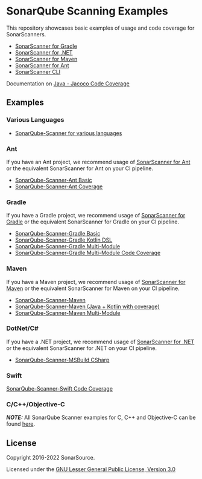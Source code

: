 # SonarQube Scanning Examples

This repository showcases basic examples of usage and code coverage for SonarScanners.
* [SonarScanner for Gradle](https://docs.sonarsource.com/sonarqube/latest/analyzing-source-code/scanners/sonarscanner-for-gradle)
* [SonarScanner for .NET](https://docs.sonarsource.com/sonarqube/latest/analyzing-source-code/scanners/sonarscanner-for-dotnet)
* [SonarScanner for Maven](https://docs.sonarsource.com/sonarqube/latest/analyzing-source-code/scanners/sonarscanner-for-maven)
* [SonarScanner for Ant](https://docs.sonarsource.com/sonarqube/latest/analyzing-source-code/scanners/sonarscanner-for-ant)
* [SonarScanner CLI](https://docs.sonarsource.com/sonarqube/latest/analyzing-source-code/scanners/sonarscanner)

Documentation on [Java - Jacoco Code Coverage](doc/jacoco.md)

## Examples
### Various Languages
* [SonarQube-Scanner for various languages](sonarqube-scanner)

### Ant
If you have an Ant project, we recommend usage of [SonarScanner for Ant](https://docs.sonarsource.com/sonarqube/latest/analyzing-source-code/scanners/sonarscanner-for-ant) or the equivalent SonarScanner for Ant on your CI pipeline.
* [SonarQube-Scanner-Ant Basic](sonarqube-scanner-ant/ant-basic)
* [SonarQube-Scanner-Ant Coverage](sonarqube-scanner-ant/ant-coverage)

### Gradle
If you have a Gradle project, we recommend usage of [SonarScanner for Gradle](https://docs.sonarsource.com/sonarqube/latest/analyzing-source-code/scanners/sonarscanner-for-gradle) or the equivalent SonarScanner for Gradle on your CI pipeline.
* [SonarQube-Scanner-Gradle Basic](sonarqube-scanner-gradle/gradle-basic)
* [SonarQube-Scanner-Gradle Kotlin DSL](sonarqube-scanner-gradle/gradle-kotlin-dsl)
* [SonarQube-Scanner-Gradle Multi-Module](sonarqube-scanner-gradle/gradle-multimodule)
* [SonarQube-Scanner-Gradle Multi-Module Code Coverage](sonarqube-scanner-gradle/gradle-multimodule-coverage)

### Maven
If you have a Maven project, we recommend usage of [SonarScanner for Maven](https://docs.sonarsource.com/sonarqube/latest/analyzing-source-code/scanners/sonarscanner-for-maven) or the equivalent SonarScanner for Maven on your CI pipeline.
* [SonarQube-Scanner-Maven](sonarqube-scanner-maven/maven-basic)
* [SonarQube-Scanner-Maven (Java + Kotlin with coverage)](sonarqube-scanner-maven/maven-multilingual)
* [SonarQube-Scanner-Maven Multi-Module](sonarqube-scanner-maven/maven-multimodule)

### DotNet/C#
If you have a .NET project, we recommend usage of [SonarScanner for .NET](https://docs.sonarsource.com/sonarqube/latest/analyzing-source-code/scanners/sonarscanner-for-dotnet) or the equivalent SonarScanner for .NET on your CI pipeline.
* [SonarQube-Scanner-MSBuild CSharp](sonarqube-scanner-msbuild/CSharpProject)

### Swift
[SonarQube-Scanner-Swift Code Coverage](swift-coverage)

### C/C++/Objective-C
**_NOTE:_** All SonarQube Scanner examples for C, C++ and Objective-C can be found [here](https://github.com/sonarsource-cfamily-examples?q=-sq).

## License
Copyright 2016-2022 SonarSource.

Licensed under the [GNU Lesser General Public License, Version 3.0](http://www.gnu.org/licenses/lgpl.txt)
